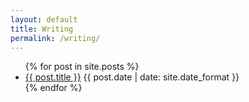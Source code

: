 ```yaml
---
layout: default
title: Writing
permalink: /writing/
---
```


<ul class="post-list">
{% for post in site.posts %}
  <li class="post-list__item">
    <a class="post-list__link" href="{{ post.url | prepend: site.baseurl }}">{{ post.title }}</a>
    <span class="post-list__date">{{ post.date | date: site.date_format }}</span>
  </li>
{% endfor %}
</ul>
